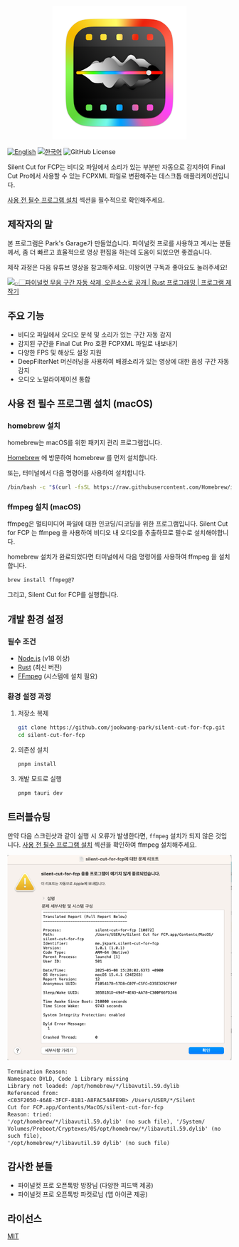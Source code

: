 <p align="center">
<img src="app-icon.png" width="300" height="300" border="0"/>
</p>

[![English](https://img.shields.io/badge/English-Click-yellow)](README.md)
[![한국어](https://img.shields.io/badge/한국어-클릭-yellow)](README-ko.md)
![GitHub License](https://img.shields.io/github/license/jookwang-park/silent-cut-for-fcp)

Silent Cut for FCP는 비디오 파일에서 소리가 있는 부분만 자동으로 감지하여
Final Cut Pro에서 사용할 수 있는 FCPXML 파일로 변환해주는 데스크톱 애플리케이션입니다.

[사용 전 필수 프로그램 설치](#사용-전-필수-프로그램-설치-(macOS)) 섹션을 필수적으로 확인해주세요. 

## 제작자의 말

본 프로그램은 Park's Garage가 만들었습니다. 파이널컷 프로를 사용하고 계시는 분들께서,
좀 더 빠르고 효율적으로 영상 편집을 하는데 도움이 되었으면 좋겠습니다.

제작 과정은 다음 유튜브 영상을 참고해주세요. 이왕이면 구독과 좋아요도 눌러주세요! 

[![👉🏻파이널컷 무음 구간 자동 삭제, 오픈소스로 공개 | Rust 프로그래밍 | 프로그램 제작기](http://img.youtube.com/vi/P8be0132Yqw/0.jpg)](https://www.youtube.com/watch?v=P8be0132Yqw&t=0s)

## 주요 기능

- 비디오 파일에서 오디오 분석 및 소리가 있는 구간 자동 감지
- 감지된 구간을 Final Cut Pro 호환 FCPXML 파일로 내보내기
- 다양한 FPS 및 해상도 설정 지원
- DeepFilterNet 머신러닝을 사용하여 배경소리가 있는 영상에 대한 음성 구간 자동 감지
- 오디오 노멀라이제이션 통합 

## 사용 전 필수 프로그램 설치 (macOS)

### homebrew 설치 

homebrew는 macOS를 위한 패키지 관리 프로그램입니다.

[Homebrew](https://brew.sh) 에 방문하여 homebrew 를 먼저 설치합니다.

또는, 터미널에서 다음 명령어를 사용하여 설치합니다.

```bash
/bin/bash -c "$(curl -fsSL https://raw.githubusercontent.com/Homebrew/install/HEAD/install.sh)"
```

### ffmpeg 설치 (macOS)

ffmpeg은 멀티미디어 파일에 대한 인코딩/디코딩을 위한 프로그램입니다. Silent Cut for FCP 는 ffmpeg 을 사용하여 비디오 내 오디오를 추출하므로 필수로 설치해야합니다.

homebrew 설치가 완료되었다면 터미널에서 다음 명령어를 사용하여 ffmpeg 을 설치합니다.


```bash
brew install ffmpeg@7
```

그리고, Silent Cut for FCP를 실행합니다.

## 개발 환경 설정

### 필수 조건

- [Node.js](https://nodejs.org/) (v18 이상)
- [Rust](https://www.rust-lang.org/tools/install) (최신 버전)
- [FFmpeg](https://ffmpeg.org/download.html) (시스템에 설치 필요)

### 환경 설정 과정

1. 저장소 복제
   ```bash
   git clone https://github.com/jookwang-park/silent-cut-for-fcp.git
   cd silent-cut-for-fcp
   ```

2. 의존성 설치
   ```bash
   pnpm install
   ```

3. 개발 모드로 실행
   ```bash
   pnpm tauri dev
   ```

## 트러블슈팅 

만약 다음 스크린샷과 같이 실행 시 오류가 발생한다면, `ffmpeg` 설치가 되지 않은 것입니다. 
[사용 전 필수 프로그램 설치](#사용-전-필수-프로그램-설치-(macOS)) 섹션을 확인하여 ffmpeg 설치해주세요.


![Troubleshoot Image 01](images/troubleshoot01.png)

```
Termination Reason:
Namespace DYLD, Code 1 Library missing
Library not loaded: /opt/homebrew/*/libavutil.59.dylib
Referenced from:
<C03F2050-46AE-3FCF-81B1-A8FAC54AFE9B> /Users/USER/*/Silent
Cut for FCP.app/Contents/MacOS/silent-cut-for-fcp
Reason: tried:
'/opt/homebrew/*/libavutil.59.dylib' (no such file), '/System/
Volumes/Preboot/Cryptexes/0S/opt/homebrew/*/libavutil.59.dylib' (no such file),
'/opt/homebrew/*/libavutil.59 dylib' (no such file)
```

## 감사한 분들

- 파이널컷 프로 오픈톡방 방장님 (다양한 피드백 제공)
- 파이널컷 프로 오픈톡방 파컷로님 (앱 아이콘 제공)

## 라이선스

[MIT](LICENSE)

